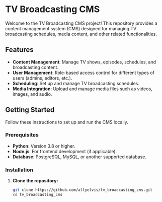# TV Broadcasting CMS

Welcome to the TV Broadcasting CMS project! This repository provides a content management system (CMS) designed for managing TV broadcasting schedules, media content, and other related functionalities.

## Features

- **Content Management**: Manage TV shows, episodes, schedules, and broadcasting content.
- **User Management**: Role-based access control for different types of users (admins, editors, etc.).
- **Scheduling**: Set up and manage TV broadcasting schedules.
- **Media Integration**: Upload and manage media files such as videos, images, and audio.

## Getting Started

Follow these instructions to set up and run the CMS locally.

### Prerequisites

- **Python**: Version 3.8 or higher.
- **Node.js**: For frontend development (if applicable).
- **Database**: PostgreSQL, MySQL, or another supported database.

### Installation

1. **Clone the repository:**

   ```bash
   git clone https://github.com/allyelvis/tv_broadcasting_cms.git
   cd tv_broadcasting_cms
